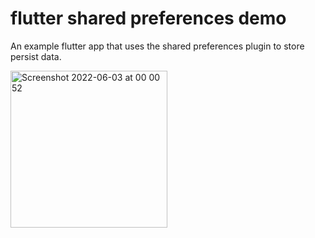 # flutter shared preferences demo

An example flutter app that uses the shared preferences plugin to store persist data.

<img width="251" alt="Screenshot 2022-06-03 at 00 00 52" src="https://user-images.githubusercontent.com/54467942/171751850-3fe1a7af-e433-4665-8fab-f61e83bd9794.png">
